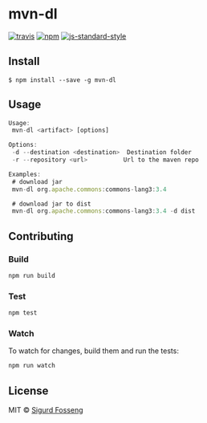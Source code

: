 # mvn-dl
[![travis][travis-image]][travis-url]
[![npm][npm-image]][npm-url]
[![js-standard-style][standard-style-image]][standard-style-url]

[travis-image]: https://img.shields.io/travis/laat/mvn-dl.svg?style=flat
[travis-url]: https://travis-ci.org/laat/mvn-dl
[npm-image]: https://img.shields.io/npm/v/mvn-dl.svg?style=flat
[npm-url]: https://npmjs.org/package/mvn-dl
[standard-style-image]: https://img.shields.io/badge/code%20style-standard-brightgreen.svg?style=flat
[standard-style-url]: https://github.com/feross/standard

## Install

```
$ npm install --save -g mvn-dl
```

## Usage

```js
Usage:
 mvn-dl <artifact> [options]

Options:
 -d --destination <destination>  Destination folder
 -r --repository <url>          Url to the maven repo

Examples:
 # download jar
 mvn-dl org.apache.commons:commons-lang3:3.4

 # download jar to dist
 mvn-dl org.apache.commons:commons-lang3:3.4 -d dist
```

## Contributing

### Build

```js
npm run build
```

### Test

```js
npm test
```

### Watch

To watch for changes, build them and run the tests:

```js
npm run watch
```

## License

MIT © [Sigurd Fosseng](http://github.com/laat)
